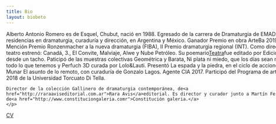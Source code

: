```yaml
---
title: Bio
layout: biobeto
---
```


<div style="width: 800px;">
	<p>
	Alberto Antonio Romero es de Esquel, Chubut, nació en 1988. Egresado de la carrera de Dramaturgia de EMAD. Realizó residencias en dramaturgia, curaduría y dirección, en Argentina y México. Ganador Premio en obra ArteBa 2019, Mención Premio Ronzenmacher a la nueva dramaturgia (FIBA), II Premio dramaturgia regional (INT). Como director en teatro estrenó: Canadá, 3., El Convite, Malviaje, Alwe y Nube Petróleo. Su poemario<a href="https://www.desdeuntacho.com.ar/catalogo/albertoantonioromero.html">Teatra</a>fue editado por Ediciones desde un tacho. Paticipó de las muestras colectivas Geométrica y Barata, Ni plata ni miedo, que los días sean más que todo lo que tenemos y Perfuch 3D curada por Lolo&Lauti. Presentó La espada y la piedra, en el ciclo de acciones de Munar El asunto de lo remoto, con curaduría de Gonzalo Lagos. Agente CIA 2017. Participó del Programa de artistas 2018 de la Universidad Torcuato Di Tella.

	Director de la colección Gallinero de dramaturgia contemporánea, de<a href="http://raraaviseditorial.com.ar">Rara Avis</a>editorial. Es director y curador junto a Martín Fernández, de<a href="http://www.constituciongaleria.comr">Constitución galeria.</a>
	</p>
<p>
	<a class="page-link" href="/cv.html">CV</a>
</p>
</div>
